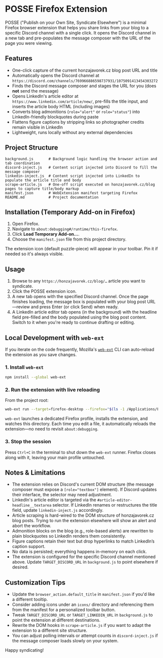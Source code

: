 # POSSE Firefox Extension

POSSE ("Publish on your Own Site, Syndicate Elsewhere") is a minimal Firefox browser extension that helps you share links from your blog to a specific Discord channel with a single click. It opens the Discord channel in a new tab and pre-populates the message composer with the URL of the page you were viewing.

## Features

- One-click capture of the current honzajavorek.cz blog post URL and title
- Automatically opens the Discord channel at `https://discord.com/channels/769966886598737931/1075091413454303272`
- Finds the Discord message composer and stages the URL for you (does **not** send the message)
- Opens LinkedIn's article editor at `https://www.linkedin.com/article/new/`, pre-fills the title input, and inserts the article body HTML (including images)
- Converts blog admonitions (`role="alert"` or `role="status"`) into LinkedIn-friendly blockquotes during paste
- Flattens figure captions by stripping links so photographer credits remain visible in LinkedIn
- Lightweight, runs locally without any external dependencies

## Project Structure

```
background.js       # Background logic handling the browser action and tab coordination
discord-inject.js   # Content script injected into Discord to fill the message composer
linkedin-inject.js  # Content script injected into LinkedIn to populate the article title and body
scrape-article.js   # One-off script executed on honzajavorek.cz/blog pages to capture title/body markup
manifest.json       # WebExtension manifest targeting Firefox
README.md           # Project documentation
```

## Installation (Temporary Add-on in Firefox)

1. Open Firefox.
2. Navigate to `about:debugging#/runtime/this-firefox`.
3. Click **Load Temporary Add-on…**.
4. Choose the `manifest.json` file from this project directory.

The extension icon (default puzzle-piece) will appear in your toolbar. Pin it if needed so it's always visible.

## Usage

1. Browse to any `https://honzajavorek.cz/blog/…` article you want to syndicate.
2. Click the POSSE extension icon.
3. A new tab opens with the specified Discord channel. Once the page finishes loading, the message box is populated with your blog post URL—review and press Enter (or click Send) when ready.
4. A LinkedIn article editor tab opens (in the background) with the headline field pre-filled and the body populated using the blog post content. Switch to it when you're ready to continue drafting or editing.

## Local Development with `web-ext`

If you iterate on the code frequently, Mozilla's [`web-ext`](https://extensionworkshop.com/documentation/develop/web-ext-command-reference/) CLI can auto-reload the extension as you save changes.

### 1. Install `web-ext`

```bash
npm install --global web-ext
```

### 2. Run the extension with live reloading

From the project root:

```bash
web-ext run --target=firefox-desktop --firefox="$(ls -1 /Applications/Firefox.app/Contents/MacOS/firefox)"
```

`web-ext` launches a dedicated Firefox profile, installs the extension, and watches this directory. Each time you edit a file, it automatically reloads the extension—no need to revisit `about:debugging`.

### 3. Stop the session

Press `Ctrl+C` in the terminal to shut down the `web-ext` runner. Firefox closes along with it, leaving your main profile untouched.

## Notes & Limitations

- The extension relies on Discord's current DOM structure (the message composer must expose a `[role="textbox"]` element). If Discord updates their interface, the selector may need adjustment.
- LinkedIn's article editor is targeted via the `#article-editor-headline__textarea` selector. If LinkedIn renames or restructures the title field, update `linkedin-inject.js` accordingly.
- Article scraping is hard-wired to the DOM structure of honzajavorek.cz blog posts. Trying to run the extension elsewhere will show an alert and abort the workflow.
- Admonition blocks on the blog (e.g., role-based alerts) are rewritten to plain blockquotes so LinkedIn renders them consistently.
- Figure captions retain their text but drop hyperlinks to match LinkedIn’s caption support.
- No data is persisted; everything happens in-memory on each click.
- The extension is configured for the specific Discord channel mentioned above. Update `TARGET_DISCORD_URL` in `background.js` to point elsewhere if desired.

## Customization Tips

- Update the `browser_action.default_title` in `manifest.json` if you'd like a different tooltip.
- Consider adding icons under an `icons/` directory and referencing them from the manifest for a personalized toolbar button.
- Tweak `TARGET_DISCORD_URL` or `TARGET_LINKEDIN_URL` in `background.js` to point the extension at different destinations.
- Rewrite the DOM hooks in `scrape-article.js` if you want to adapt the extension to a different site structure.
- You can adjust polling intervals or attempt counts in `discord-inject.js` if the message composer loads slowly on your system.

Happy syndicating!
